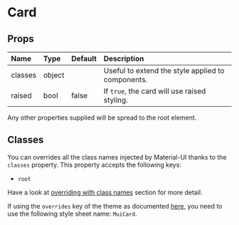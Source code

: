 # Card



## Props
| Name | Type | Default | Description |
|:-----|:-----|:--------|:------------|
| classes | object |  | Useful to extend the style applied to components. |
| raised | bool | false | If `true`, the card will use raised styling. |

Any other properties supplied will be spread to the root element.

## Classes

You can overrides all the class names injected by Material-UI thanks to the `classes` property.
This property accepts the following keys:
- `root`

Have a look at [overriding with class names](/customization/overrides#overriding-with-class-names)
section for more detail.

If using the `overrides` key of the theme as documented
[here](/customization/themes#customizing-all-instances-of-a-component-type),
you need to use the following style sheet name: `MuiCard`.
